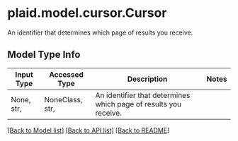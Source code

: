 # plaid.model.cursor.Cursor

An identifier that determines which page of results you receive.

## Model Type Info
Input Type | Accessed Type | Description | Notes
------------ | ------------- | ------------- | -------------
None, str,  | NoneClass, str,  | An identifier that determines which page of results you receive. | 

[[Back to Model list]](../../README.md#documentation-for-models) [[Back to API list]](../../README.md#documentation-for-api-endpoints) [[Back to README]](../../README.md)

